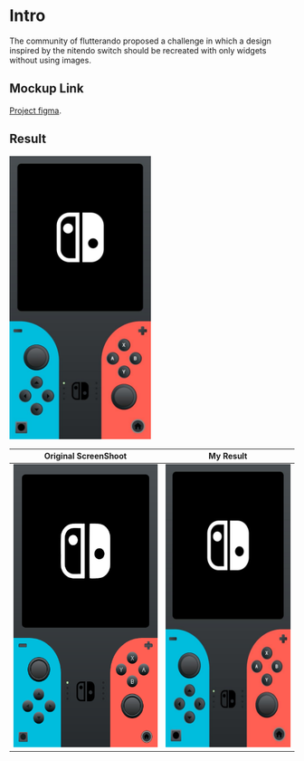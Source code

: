 # Intro

The community of flutterando proposed a challenge in which a design inspired by the nitendo switch should be recreated with only widgets without using images.

## Mockup Link

[Project figma](https://www.figma.com/file/EVeqd5Nlgr3MNE2JyespMj/NintendoSwt-Flutterando?node-id=2%3A102).


## Result
<img src="/assets/flutterNitendo.jpeg" height="500">

| Original ScreenShoot  |  My Result  |
| ------------------- | ------------------- |
|  <img src="/assets/mockup.png" height="500"> | <img src="/assets/flutterNitendo.jpeg" height="500"> |


